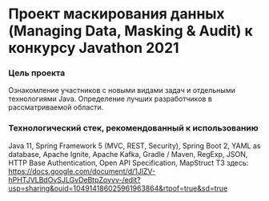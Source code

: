 # Проект маскирования данных (Managing Data, Masking & Audit) к конкурсу Javathon 2021

### Цель проекта

Ознакомление участников с новыми видами задач и отдельными технологиями Java. Определение лучших разработчиков в рассматриваемой области.

### Технологический стек, рекомендованный к использованию

Java 11, Spring Framework 5 (MVC, REST, Security), Spring Boot 2, YAML as database, Apache Ignite, Apache Kafka, Gradle / Maven, RegExp, JSON, HTTP Base Authentication, Open API Specification, MapStruct
ТЗ здесь: https://docs.google.com/document/d/1JlZV-hPHTJVLBdOvSJLGvDeBtpZoyvv-/edit?usp=sharing&ouid=104914186025961963864&rtpof=true&sd=true
